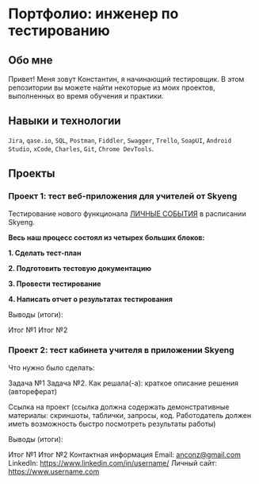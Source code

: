 # Портфолио: инженер по тестированию
## Обо мне
Привет! Меня зовут Константин, я начинающий тестировщик.
В этом репозитории вы можете найти некоторые из моих проектов, выполненных во время обучения и практики.
## Навыки и технологии
``Jira``, ``qase.io``, ``SQL``, ``Postman``, ``Fiddler``, ``Swagger``, ``Trello``,
``SoapUI``, ``Android Studio``, ``xCode``, ``Charles``, ``Git``, ``Chrome DevTools``.
## Проекты
### Проект 1: тест веб-приложения для учителей от Skyeng

Тестирование нового функционала [ЛИЧНЫЕ СОБЫТИЯ](https://www.notion.so/a9f96de6e3504ffa8fbc77257319e48a?pvs=4) в расписании Skyeng.

**Весь наш процесс состоял из четырех больших блоков:**

**1️. Сделать тест-план**

**2️. Подготовить тестовую документацию**

**3️. Провести тестирование**

**4️. Написать отчет о результатах тестирования**



Выводы (итоги):

Итог №1
Итог №2

### Проект 2: тест кабинета учителя в приложении Skyeng

Что нужно было сделать:

Задача №1
Задача №2.
Как решала(-а): краткое описание решения (автореферат)

Ссылка на проект (ссылка должна содержать демонстративные материалы: скриншоты, таблички, запросы, код. Работодатель должен иметь возможность быстро посмотреть результаты работы)

Выводы (итоги):

Итог №1
Итог №2
Контактная информация
Email: anconz@gmail.com
LinkedIn: https://www.linkedin.com/in/username/
Личный сайт: https://www.username.com
